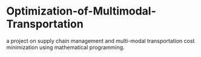 # Optimization-of-Multimodal-Transportation
a project on supply chain management and multi-modal transportation cost minimization using mathematical programming.
